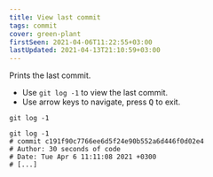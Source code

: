 ```yaml
---
title: View last commit
tags: commit
cover: green-plant
firstSeen: 2021-04-06T11:22:55+03:00
lastUpdated: 2021-04-13T21:10:59+03:00
---
```


Prints the last commit.

- Use `git log -1` to view the last commit.
- Use arrow keys to navigate, press <kbd>Q</kbd> to exit.

```shell
git log -1
```

```shell
git log -1
# commit c191f90c7766ee6d5f24e90b552a6d446f0d02e4
# Author: 30 seconds of code
# Date: Tue Apr 6 11:11:08 2021 +0300
# [...]
```
